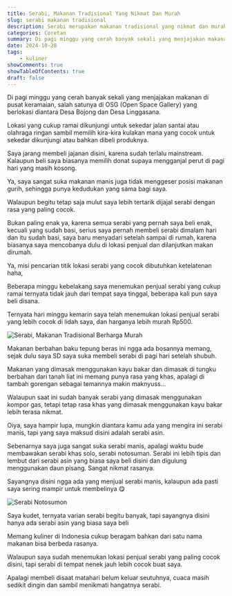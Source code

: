 ```yaml
---
title: Serabi, Makanan Tradisional Yang Nikmat Dan Murah
slug: serabi makanan tradisional
description: Serabi merupakan makanan tradisional yang nikmat dan murah dimasak menggunakan tungku yang berbahan tanah liat dengan menggunakan kayu bakar.
categories: Coretan
summary: Di pagi minggu yang cerah banyak sekali yang menjajakan makanan di pusat keramaian, salah satunya di OSG (Open Space Gallery) yang berlokasi diantara Desa Bojong dan Desa Linggasana. 
date: 2024-10-28
tags: 
    - kuliner
showComments: true
showTableOfContents: true
draft: false
---
```


Di pagi minggu yang cerah banyak sekali yang menjajakan makanan di pusat keramaian, salah satunya di OSG (Open Space Gallery) yang berlokasi diantara Desa Bojong dan Desa Linggasana. 

Lokasi yang cukup ramai dikunjungi untuk sekedar jalan santai atau olahraga ringan sambil memilih kira-kira kulakan mana yang cocok untuk sekedar dikunjungi atau bahkan dibeli produknya.

Saya jarang membeli jajanan disini, karena sudah terlalu mainstream. Kalaupun beli saya biasanya memilih donat supaya mengganjal perut di pagi hari yang masih kosong.

Ya, saya sangat suka makanan manis  juga tidak menggeser posisi makanan gurih, sehingga punya kedudukan yang sama bagi saya.

Walaupun begitu tetap saja mulut saya lebih tertarik dijajal serabi dengan rasa yang paling cocok. 

Bukan paling enak ya, karena semua serabi yang pernah saya beli enak, kecuali yang sudah basi, serius saya pernah membeli serabi dimalam hari dan itu sudah basi, saya baru menyadari setelah sampai di rumah, karena biasanya saya mencobanya dulu di lokasi penjual dan dilanjutkan makan dirumah.

Ya, misi pencarian titik lokasi serabi yang cocok dibutuhkan ketelatenan haha, 

Beberapa minggu kebelakang saya menemukan penjual serabi yang cukup ramai ternyata tidak jauh dari tempat saya tinggal, beberapa kali pun saya beli disana.

Ternyata hari minggu kemarin saya telah menemukan lokasi penjual serabi yang lebih cocok di lidah saya, dan harganya lebih murah Rp500.

![Serabi, Makanan Tradisional Berharga Murah](/img/serabi/serabi_kocor.jpg "*Source: iNews.id/Trisna Purwoko*")

Makanan berbahan baku tepung beras ini ngga ada bosannya memang, sejak dulu saya SD saya suka membeli serabi di pagi hari setelah shubuh.

Makanan yang dimasak menggunakan kayu bakar dan dimasak di tungku berbahan dari tanah liat ini memang punya rasa yang khas, apalagi di tambah gorengan sebagai temannya makin maknyuss...

Walaupun saat ini sudah banyak serabi yang dimasak menggunakan kompor gas, tetapi tetap rasa khas yang dimasak menggunakan kayu bakar lebih terasa nikmat.

Oiya, saya hampir lupa, mungkin diantara kamu ada yang mengira ini serabi manis, tapi yang saya maksud disini adalah serabi asin.

Sebenarnya saya juga sangat suka serabi manis, apalagi waktu bude membawakan serabi khas solo, serabi notosuman. Serabi ini lebih tipis dan lembut dari serabi asin yang biasa saya beli disini dan digulung menggunakan daun pisang. Sangat nikmat rasanya.

Sayangnya disini ngga ada yang menjual serabi manis, kalaupun ada pasti saya sering mampir untuk membelinya 😋

![Serabi Notosumon](/img/serabi/Serabi-Notosuman.jpg "*Source: Instagram/@srabinotosuman*")

Saya kudet, ternyata varian serabi begitu banyak, tapi sayangnya disini hanya ada serabi asin yang biasa saya beli

Memang kuliner di Indonesia cukup beragam bahkan dari satu nama makanan bisa berbeda rasanya.

Walaupun saya sudah menemukan lokasi penjual serabi yang paling cocok disini, tapi serabi di tempat nenek jauh lebih cocok buat saya. 

Apalagi membeli disaat matahari belum keluar seutuhnya, cuaca masih sedikit dingin dan sambil menikmati hangatnya serabi.


